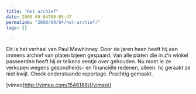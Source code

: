 ```yaml
---
title: "Het archief"
date: 2008-09-04T00:05:47
permalink: "2008/09/04/het-archief/"
tags: []

---
```

Dit is het verhaal van Paul Mawhinney. Door de jaren heen heeft hij een immens archief van platen bijeen gespaard. Van alle platen die in z’n winkel passeerden heeft hij er telkens eentje over gehouden. Nu moet ie ze verkopen wegens gezondheids- en financiële redenen, alleen: hij geraakt ze niet kwijt. Check onderstaande reportage. Prachtig gemaakt.

\[vimeo\]<http://vimeo.com/1546186\[/vimeo\>]
